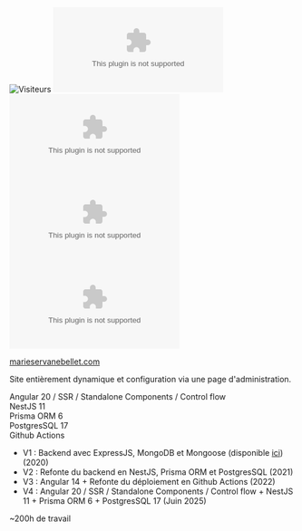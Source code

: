 ![Visiteurs](https://visitor-badge.laobi.icu/badge?page_id=eloiblt.marieservanebellet.com)
![Forks](https://img.shields.io/github/forks/eloiblt/marieservanebellet.com?style=social)
![Langage](https://img.shields.io/github/languages/top/eloiblt/marieservanebellet.com)
![Taille du repo](https://img.shields.io/github/repo-size/eloiblt/marieservanebellet.com)
![Dernier commit](https://img.shields.io/github/last-commit/eloiblt/marieservanebellet.com)

[marieservanebellet.com](https://marieservanebellet.com)

Site entièrement dynamique et configuration via une page d'administration.


Angular 20 / SSR / Standalone Components / Control flow  
NestJS 11  
Prisma ORM 6   
PostgresSQL 17  
Github Actions  
 
- V1 : Backend avec ExpressJS, MongoDB et Mongoose (disponible [ici](https://github.com/eloiblt/msb_express_backend)) (2020)
- V2 : Refonte du backend en NestJS, Prisma ORM et PostgresSQL (2021)
- V3 : Angular 14 + Refonte du déploiement en Github Actions (2022)
- V4 : Angular 20 / SSR / Standalone Components / Control flow + NestJS 11 + Prisma ORM 6 + PostgresSQL 17 (Juin 2025)

~200h de travail
